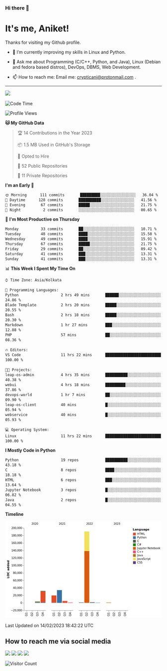 ### Hi there 👋

   # It's me, Aniket!
   Thanks for visiting my Github profile.

<!--
**crypticani/crypticani** is a ✨ _special_ ✨ repository because its `README.md` (this file) appears on your GitHub profile. -->

- 🌱 I’m currently improving my skills in Linux and Python.

- 💬 Ask me about Programming (C/C++, Python, and Java), Linux (Debian and fedora based distros), DevOps, DBMS, Web Development.

- 📫 How to reach me: Email me: crypticani@protonmail.com .

---

<a href="#"><img src="https://github-readme-stats.vercel.app/api?username=crypticani&show_icons=true&hide_border=false&layout=default&theme=dracula&count_private=true"></a>

<!--START_SECTION:waka-->
![Code Time](http://img.shields.io/badge/Code%20Time-410%20hrs%2053%20mins-blue)

![Profile Views](http://img.shields.io/badge/Profile%20Views-7-blue)

**🐱 My GitHub Data** 

> 🏆 14 Contributions in the Year 2023
 > 
> 📦 1.5 MB Used in GitHub's Storage 
 > 
> 💼 Opted to Hire
 > 
> 📜 52 Public Repositories 
 > 
> 🔑 11 Private Repositories  
 > 
**I'm an Early 🐤** 

```text
🌞 Morning      111 commits       █████████░░░░░░░░░░░░░░░░   36.04 % 
🌆 Daytime      128 commits       ██████████░░░░░░░░░░░░░░░   41.56 % 
🌃 Evening       67 commits       █████░░░░░░░░░░░░░░░░░░░░   21.75 % 
🌙 Night          2 commits       ░░░░░░░░░░░░░░░░░░░░░░░░░   00.65 % 

```
📅 **I'm Most Productive on Thursday** 

```text
Monday          33 commits       ██░░░░░░░░░░░░░░░░░░░░░░░   10.71 % 
Tuesday         48 commits       ████░░░░░░░░░░░░░░░░░░░░░   15.58 % 
Wednesday       49 commits       ████░░░░░░░░░░░░░░░░░░░░░   15.91 % 
Thursday        67 commits       █████░░░░░░░░░░░░░░░░░░░░   21.75 % 
Friday          29 commits       ██░░░░░░░░░░░░░░░░░░░░░░░   09.42 % 
Saturday        41 commits       ███░░░░░░░░░░░░░░░░░░░░░░   13.31 % 
Sunday          41 commits       ███░░░░░░░░░░░░░░░░░░░░░░   13.31 % 

```


📊 **This Week I Spent My Time On** 

```text
⌚︎ Time Zone: Asia/Kolkata

💬 Programming Languages: 
Python                   2 hrs 49 mins       ██████░░░░░░░░░░░░░░░░░░░   24.86 % 
Blade Template           2 hrs 20 mins       █████░░░░░░░░░░░░░░░░░░░░   20.55 % 
Bash                     2 hrs 18 mins       █████░░░░░░░░░░░░░░░░░░░░   20.30 % 
Markdown                 1 hr 27 mins        ███░░░░░░░░░░░░░░░░░░░░░░   12.88 % 
PHP                      57 mins             ██░░░░░░░░░░░░░░░░░░░░░░░   08.36 % 

🔥 Editors: 
VS Code                  11 hrs 22 mins      █████████████████████████   100.00 % 

🐱‍💻 Projects: 
leap-os-admin            4 hrs 35 mins       ██████████░░░░░░░░░░░░░░░   40.38 % 
webui                    4 hrs 18 mins       █████████░░░░░░░░░░░░░░░░   37.86 % 
devops-world             1 hr 7 mins         ██░░░░░░░░░░░░░░░░░░░░░░░   09.90 % 
leap-os-client           40 mins             █░░░░░░░░░░░░░░░░░░░░░░░░   05.94 % 
webservice               40 mins             █░░░░░░░░░░░░░░░░░░░░░░░░   05.93 % 

💻 Operating System: 
Linux                    11 hrs 22 mins      █████████████████████████   100.00 % 

```

**I Mostly Code in Python** 

```text
Python                   19 repos            ██████████░░░░░░░░░░░░░░░   43.18 % 
C                        8 repos             ████░░░░░░░░░░░░░░░░░░░░░   18.18 % 
HTML                     6 repos             ███░░░░░░░░░░░░░░░░░░░░░░   13.64 % 
Jupyter Notebook         3 repos             █░░░░░░░░░░░░░░░░░░░░░░░░   06.82 % 
Java                     2 repos             █░░░░░░░░░░░░░░░░░░░░░░░░   04.55 % 

```


**Timeline**

![Chart not found](https://raw.githubusercontent.com/crypticani/crypticani/master/charts/bar_graph.png) 


 Last Updated on 14/02/2023 18:42:22 UTC
<!--END_SECTION:waka-->

## How to reach me via social media
<p>
<a href="https://www.linkedin.com/in/crypticani/"><img src="https://img.shields.io/badge/-LinkedIn-blue?&style=for-the-badge&logo=linkedin&logoColor=white" height=30></a> 
<a href="https://twitter.com/crypticani"><img src="https://img.shields.io/badge/twitter-%231DA1F2.svg?&style=for-the-badge&logo=twitter&logoColor=white" height=30></a> 
<a href="https://www.quora.com/profile/Cryptic-Ani"><img src="https://img.shields.io/badge/-Quora-critical?&style=for-the-badge&logo=quora&logoColor=white" height=30></a>   
<a href="https://t.me/crypticani"><img src="https://img.shields.io/badge/-Telegram-informational?&style=for-the-badge&logo=telegram&logoColor=white" height=30></a> 

</p>

![Visitor Count](https://profile-counter.glitch.me/{crypticani}/count.svg)
